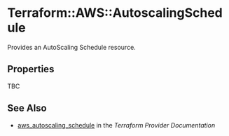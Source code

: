 # Terraform::AWS::AutoscalingSchedule

Provides an AutoScaling Schedule resource.

## Properties

TBC

## See Also

* [aws_autoscaling_schedule](https://www.terraform.io/docs/providers/aws/r/autoscaling_schedule.html) in the _Terraform Provider Documentation_